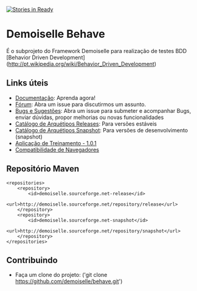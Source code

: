 [![Stories in Ready](https://badge.waffle.io/demoiselle/behave.png?label=ready&title=Ready)](https://waffle.io/demoiselle/behave)
# Demoiselle Behave

É o subprojeto do Framework Demoiselle para realização de testes BDD [Behavior Driven Development] (http://pt.wikipedia.org/wiki/Behavior_Driven_Development)

## Links úteis

* [Documentação](http://demoiselle.sourceforge.net/docs/components/behave/reference/lastversion/html/index.html): Aprenda agora!
* [Fórum](https://github.com/demoiselle/behave/issues): Abra um issue para discutirmos um assunto.
* [Bugs e Sugestões](https://github.com/demoiselle/behave/issues): Abra um issue para submeter e acompanhar Bugs, enviar dúvidas, propor melhorias ou novas funcionalidades
* [Catálogo de Arquétipos Releases](http://demoiselle.sourceforge.net/repository/archetype-catalog.xml): Para versões estáveis
* [Catálogo de Arquétipos Snapshot](http://demoiselle.sourceforge.net/repository/archetype-catalog-snapshot.xml): Para versões de desenvolvimento (snapshot)
* [Aplicação de Treinamento - 1.0.1](http://sourceforge.net/projects/demoiselle/files/tools/behave/treino-bundle-1.0.1.zip/download)
* [Compatibilidade de Navegadores](https://github.com/demoiselle/behave/wiki/Compatibilidade-de-Navegadores)

## Repositório Maven

	<repositories>
		<repository>
			<id>demoiselle.sourceforge.net-release</id>
			<url>http://demoiselle.sourceforge.net/repository/release</url>
		</repository>
		<repository>
			<id>demoiselle.sourceforge.net-snapshot</id>
			<url>http://demoiselle.sourceforge.net/repository/snapshot</url>
		</repository>
	</repositories>

## Contribuindo
 
* Faça um clone do projeto: ('git clone https://github.com/demoiselle/behave.git')
